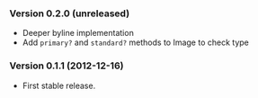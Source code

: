 ### Version 0.2.0 (unreleased)
* Deeper byline implementation
* Add `primary?` and `standard?` methods to Image to check type

### Version 0.1.1 (2012-12-16)
* First stable release.
